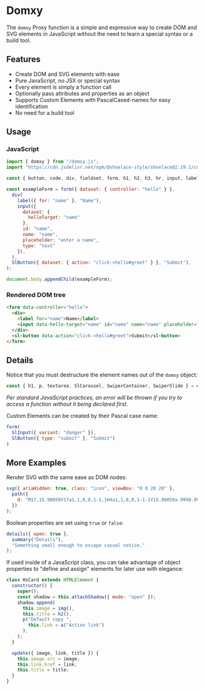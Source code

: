 # Domxy
The `domxy` Proxy function is a simple and expressive way to create DOM and SVG elements in JavaScript without the need to learn a special syntax or a build tool.

## Features
- Create DOM and SVG elements with ease
- Pure JavaScript, no JSX or special syntax
- Every element is simply a function call
- Optionally pass attributes and properties as an object
- Supports Custom Elements with PascalCased-names for easy identification
- No need for a build tool

## Usage

### JavaScript
```js
import { domxy } from "/domxy.js";
import "https://cdn.jsdelivr.net/npm/@shoelace-style/shoelace@2.19.1/cdn/components/button/button.js";

const { button, code, div, fieldset, form, h1, h2, h3, hr, input, label, legend, li, main, p, pre, ul, SlButton } = domxy;

const exampleForm = form({ dataset: { controller: "hello" } },
  div(
    label({ for: "name" }, "Name"),
    input({
      dataset: {
        helloTarget: "name"
      },
      id: "name",
      name: "name",
      placeholder: "enter a name",
      type: "text"
    }),
  ),
  SlButton({ dataset: { action: "click->hello#greet" } }, "Submit"),
);

document.body.appendChild(exampleForm);
```

### Rendered DOM tree
```html
<form data-controller="hello">
  <div>
    <label for="name">Name</label>
    <input data-hello-target="name" id="name" name="name" placeholder="enter a name" type="text">
  </div>
  <sl-button data-action="click->hello#greet">Submit</sl-button>
</form>
```

## Details
Notice that you must destructure the element names out of the `domxy` object:

```js
const { h1, p, textarea, SlCarousel, SwiperContainer, SwiperSlide } = domxy;
```

*Per standard JavaScript practices, an error will be thrown if you try to access a function without it being declared first.*

Custom Elements can be created by their Pascal case name:

```js
form(
  SlInput({ variant: "danger" }),
  SlButton({ type: "submit" }, "Submit")
)
```

## More Examples

Render SVG with the same ease as DOM nodes:

```js
svg({ ariaHidden: true, class: "icon", viewBox: "0 0 20 20" },
  path({
    d: "M17,15.98059V17a1,1,0,0,1-1,1H4a1,1,0,0,1-1-1V15.98059a.9998.9998,0,0,1,.37531-.78082l2.556-2.0448A4.00431,4.00431,0,0,0,9.2998,15h1.4004a4.00431,4.00431,0,0,0,3.36853-1.845l2.556,2.0448A.9998.9998,0,0,1,17,15.98059ZM7.47211,11.81226A2,2,0,0,0,9.29974,13h1.40052a2,2,0,0,0,1.82763-1.18774L13.65527,9.2757A4.00024,4.00024,0,0,0,14,7.65112V6a3.97577,3.97577,0,0,0-4-4A4.1928,4.1928,0,0,0,6,6.17206V7.65112A4.00024,4.00024,0,0,0,6.34473,9.2757Z",
  })
);
```

Boolean properties are set using `true` or `false`:

```js
details({ open: true },
  summary("Details"),
  "Something small enough to escape casual notice."
);
```

If used inside of a JavaScript class, you can take advantage of object properties to "define and assign" elements for later use with elegance:

```js
class HsCard extends HTMLElement {
  constructor() {
    super();
    const shadow = this.attachShadow({ mode: "open" });
    shadow.append(
      this.image = img(),
      this.title = h2(),
      p("Default copy ",
        this.link = a("Action link")
      ),
    );
  }

  update({ image, link, title }) {
    this.image.src = image;
    this.link.href = link;
    this.title = title;
  }
}
```